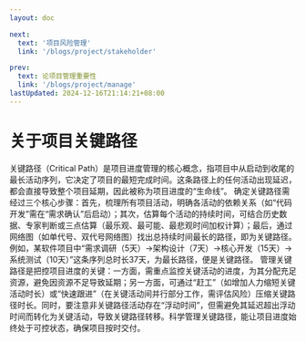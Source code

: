 ```yaml
---
layout: doc

next:
  text: '项目风险管理'
  link: '/blogs/project/stakeholder'

prev:
  text: 论项目管理重要性
  link: '/blogs/project/manage'
lastUpdated: 2024-12-16T21:14:21+08:00
---
```




# 关于项目关键路径
关键路径（Critical Path）是项目进度管理的核心概念，指项目中从启动到收尾的最长活动序列，它决定了项目的最短完成时间。这条路径上的任何活动出现延迟，都会直接导致整个项目延期，因此被称为项目进度的“生命线”。
确定关键路径需经过三个核心步骤：首先，梳理所有项目活动，明确各活动的依赖关系（如“代码开发”需在“需求确认”后启动）；其次，估算每个活动的持续时间，可结合历史数据、专家判断或三点估算（最乐观、最可能、最悲观时间加权计算）；最后，通过网络图（如单代号、双代号网络图）找出总持续时间最长的路径，即为关键路径。例如，某软件项目中“需求调研（5天）→架构设计（7天）→核心开发（15天）→系统测试（10天）”这条序列总时长37天，为最长路径，便是关键路径。
管理关键路径是把控项目进度的关键：一方面，需重点监控关键活动的进度，为其分配充足资源，避免因资源不足导致延期；另一方面，可通过“赶工”（如增加人力缩短关键活动时长）或“快速跟进”（在关键活动间并行部分工作，需评估风险）压缩关键路径时长。同时，要注意非关键路径活动存在“浮动时间”，但需避免其延迟超出浮动时间而转化为关键活动，导致关键路径转移。科学管理关键路径，能让项目进度始终处于可控状态，确保项目按时交付。



